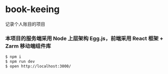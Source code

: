 # book-keeing
记录个人账目的项目
### 本项目的服务端采用 Node 上层架构 Egg.js，前端采用 React 框架 + Zarm 移动端组件库

```bash
$ npm i
$ npm run dev
$ open http://localhost:3000/
```
